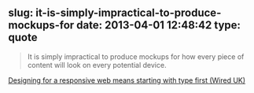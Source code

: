 slug: it-is-simply-impractical-to-produce-mockups-for
date: 2013-04-01 12:48:42
type: quote
---

> It is simply impractical to produce mockups for how every piece of content will look on every potential device.

[Designing for a responsive web means starting with type first (Wired UK)](http://www.wired.co.uk/news/archive/2013-03/19/web-typography)
